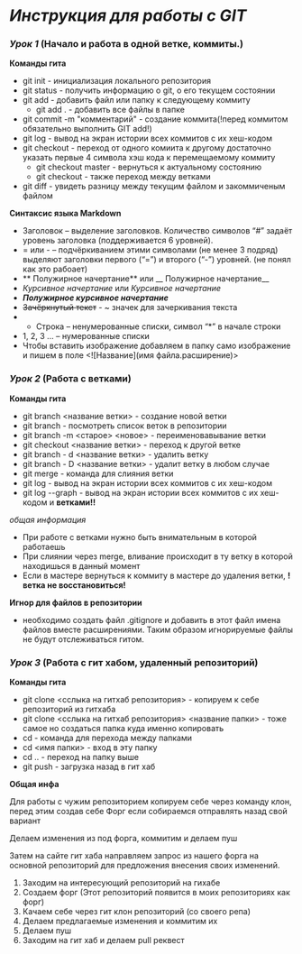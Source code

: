 # *Инструкция для работы с GIT*

### ***Урок 1*** (Начало и работа в одной ветке, коммиты.)
**Команды гита**
* git init - инициализация локального репозитория
* git status - получить информацию о git, о его текущем состоянии
* git add - добавить файл или папку к следующему коммиту
  * git add . - добавить все файлы в папке
* git commit -m "комментарий" - создание коммита(!перед коммитом обязательно выполнить GIT add!)
* git log - вывод на экран истории всех коммитов с их хеш-кодом
* git checkout - переход от одного комиита к другому  достаточно указать первые 4 символа хэш кода к перемещаемому коммиту
  * git checkout master - вернуться к актуальному состоянию
  * git checkout - также переход между ветками
* git diff - увидеть разницу между текущим файлом и закоммиченым файлом

**Синтаксис языка Markdown**
* Заголовок – выделение заголовков. Количество символов “#” задаёт уровень заголовка
(поддерживается 6 уровней).
* = или - – подчёркиванием этими символами (не менее 3 подряд) выделяют заголовки первого (“=”) и второго (“-”) уровней. (не понял как это рабоает)
* ** Полужирное начертание** или __ Полужирное начертание__
* *Курсивное начертание* или _Курсивное начертание_
* ***Полужирное курсивное начертание***
* ~~Зачёркнутый текст~~ - ~ значек для зачеркивания текста
* * Строка – ненумерованные списки, символ “*” в начале строки
* 1, 2, 3 … – нумерованные списки
* Чтобы вставить изображение добавляем в папку само изображение и  пишем в поле  <![Название](имя файла.расширение)>



### ***Урок 2*** (Работа с ветками)
**Команды гита**
* git branch <название ветки> - создание новой ветки
* git branch - посмотреть список веток в репозитории
 * git branch -m <старое> <новое> - переименовавывание ветки
* git checkout <название ветки> - переход к другой ветке
* git branch - d <название ветки> - удалить ветку
 * git branch - D <название ветки> - удалит ветку в любом случае
* git merge - команда для слияния ветки
* git log - вывод на экран истории всех коммитов с их хеш-кодом
 * git log --graph -  вывод на экран истории всех коммитов с их хеш-кодом и **ветками!!**

*общая информация*

  * При работе с ветками нужно быть внимательным в которой работаешь
  * При слиянии через merge, вливание происходит в ту ветку в которой находишься в данный момент
  * Если в мастере вернуться к коммиту в мастере до удаления ветки, **!ветка не восстановиться!**

**Игнор для файлов в репозитории**
  * необходимо создать файл .gitignore и добавить в этот файл имена файлов вместе расширениями. Таким образом игнорируемые файлы не будут отслеживаться гитом.
  


### ***Урок 3*** (Работа с гит хабом, удаленный репозиторий)
**Команды гита**
* git clone <сслыка на гитхаб репозитория> - копируем к себе репозиторий из гитхаба
 * git clone <сслыка на гитхаб репозитория> <название папки> - тоже самое но создаться папка куда именно копировать
* cd - команда для перехода между папками
 * cd <имя папки> - вход в эту папку
 * сd .. - переход на папку выше
* git push - загрузка назад в гит хаб

**Общая инфа**

Для работы с чужим репозиторием копируем себе через команду клон, перед этим создав себе Форг если собираемся отправлять назад свой вариант

Делаем изменения из под форга, коммитим и делаем пуш

Затем на сайте гит хаба направляем запрос из нашего форга на основной репозиторий для предложения внесения своих изменений.

1. Заходим на интересующий репозиторий на гихабе
2. Создаем форг (Этот репозиторий появится в моих репозиториях как форг)
3. Качаем себе через гит клон репозиторий (со своего репа)
4. Делаем предлагаемые изменения и коммитим их
5. Делаем пуш
6. Заходим на гит хаб и делаем pull реквест
